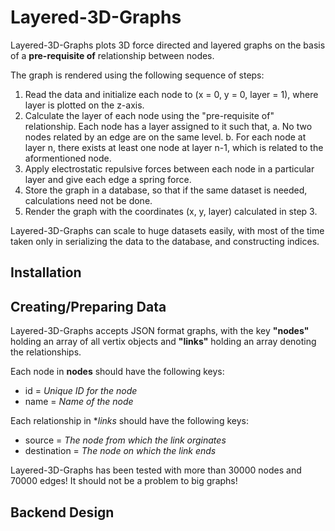 # Layered-3D-Graphs

Layered-3D-Graphs plots 3D force directed and layered graphs on the basis of a **pre-requisite of** relationship between nodes.

The graph is rendered using the following sequence of steps:

1. Read the data and initialize each node to (x = 0, y = 0, layer = 1), where layer is plotted on the z-axis.
2. Calculate the layer of each node using the "pre-requisite of" relationship. Each node has a layer assigned to it such that, 
	a. No two nodes related by an edge are on the same level.
	b. For each node at layer n, there exists at least one node at layer n-1, which is related to the aformentioned node.
3. Apply electrostatic repulsive forces between each node in a particular layer and give each edge a spring force.
4. Store the graph in a database, so that if the same dataset is needed, calculations need not be done.
5. Render the graph with the coordinates (x, y, layer) calculated in step 3.

Layered-3D-Graphs can scale to huge datasets easily, with most of the time taken only in serializing the data to the database, and constructing indices.

## Installation

## Creating/Preparing Data

Layered-3D-Graphs accepts JSON format graphs, with the key **"nodes"** holding an array of all vertix objects and **"links"** holding an array denoting the relationships.

Each node in **nodes** should have the following keys:
- id = *Unique ID for the node*
- name = *Name of the node*

Each relationship in **links* should have the following keys:
- source = *The node from which the link orginates*
- destination = *The node on which the link ends*

Layered-3D-Graphs has been tested with more than 30000 nodes and 70000 edges! It should not be a problem to big graphs!

## Backend Design